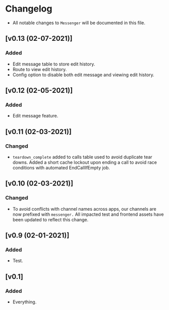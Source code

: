 # Changelog
- All notable changes to `Messenger` will be documented in this file.

## [v0.13 (02-07-2021)]

### Added
- Edit message table to store edit history.
- Route to view edit history.
- Config option to disable both edit message and viewing edit history.

## [v0.12 (02-05-2021)]

### Added
- Edit message feature.

## [v0.11 (02-03-2021)]

### Changed
- `teardown_complete` added to calls table used to avoid duplicate tear downs. Added a short cache lockout upon ending a call to avoid race conditions with automated EndCallIfEmpty job.

## [v0.10 (02-03-2021)]

### Changed
- To avoid conflicts with channel names across apps, our channels are now prefixed with `messenger.` All impacted test and frontend assets have been updated to reflect this change.

## [v0.9 (02-01-2021)]

### Added
- Test.

## [v0.1]

### Added
- Everything.
